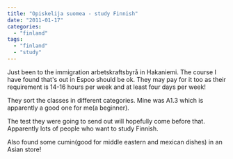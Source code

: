 ```yaml
---
title: "Opiskelija suomea - study Finnish"
date: "2011-01-17"
categories: 
  - "finland"
tags: 
  - "finland"
  - "study"
---
```


Just been to the immigration arbetskraftsbyrå in Hakaniemi. The course I have found that's out in Espoo should be ok. They may pay for it too as their requirement is 14-16 hours per week and at least four days per week!

They sort the classes in different categories. Mine was A1.3 which is apparently a good one for me(a beginner).

The test they were going to send out will hopefully come before that. Apparently lots of people who want to study Finnish.

Also found some cumin(good for middle eastern and mexican dishes) in an Asian store!
